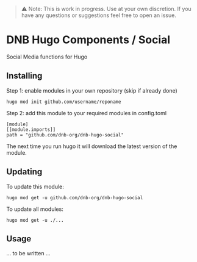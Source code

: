 > :warning: Note: This is work in progress. Use at your own discretion. If you have any questions or suggestions feel free to open an issue.

# DNB Hugo Components / Social

Social Media functions for Hugo

## Installing

Step 1: enable modules in your own repository (skip if already done)

```shell script
hugo mod init github.com/username/reponame
```

Step 2: add this module to your required modules in config.toml

```
[module]
[[module.imports]]
path = "github.com/dnb-org/dnb-hugo-social"
```

The next time you run hugo it will download the latest version of the module.

## Updating

To update this module:

```
hugo mod get -u github.com/dnb-org/dnb-hugo-social
```

To update all modules:

```
hugo mod get -u ./...
```

## Usage

... to be written ...
